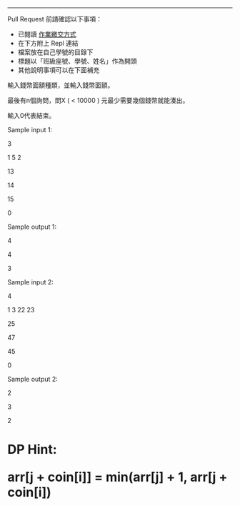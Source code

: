 #

---

Pull Request 前請確認以下事項：

* 已閱讀 [作業繳交方式](https://hackmd.io/@nssh/nscsc/%2F%40nssh%2Fsummit-homework)
* 在下方附上 Repl 連結
* 檔案放在自己學號的目錄下
* 標題以「班級座號、學號、姓名」作為開頭
* 其他說明事項可以在下面補充


輸入錢幣面額種類，並輸入錢幣面額。

最後有n個詢問，問X ( < 10000 ) 元最少需要幾個錢幣就能湊出。

輸入0代表結束。
 
Sample input 1:

3

1 5 2

13

14

15

0

Sample output 1:

4

4

3

Sample input 2:

4

1 3 22 23

25

47

45

0

Sample output 2:

2

3

2


<h1>DP Hint:

arr[j + coin[i]] = min(arr[j] + 1, arr[j + coin[i])</h1>

